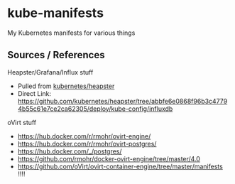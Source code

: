# kube-manifests
My Kubernetes manifests for various things

## Sources / References
Heapster/Grafana/Influx stuff
* Pulled from [kubernetes/heapster](https://github.com/kubernetes/heapster)
* Direct Link: https://github.com/kubernetes/heapster/tree/abbfe6e0868f96b3c47794b55c61e7ce2ca62305/deploy/kube-config/influxdb

oVirt stuff
* https://hub.docker.com/r/rmohr/ovirt-engine/
* https://hub.docker.com/r/rmohr/ovirt-postgres/
* https://hub.docker.com/_/postgres/
* https://github.com/rmohr/docker-ovirt-engine/tree/master/4.0
* https://github.com/oVirt/ovirt-container-engine/tree/master/manifests !!!!

